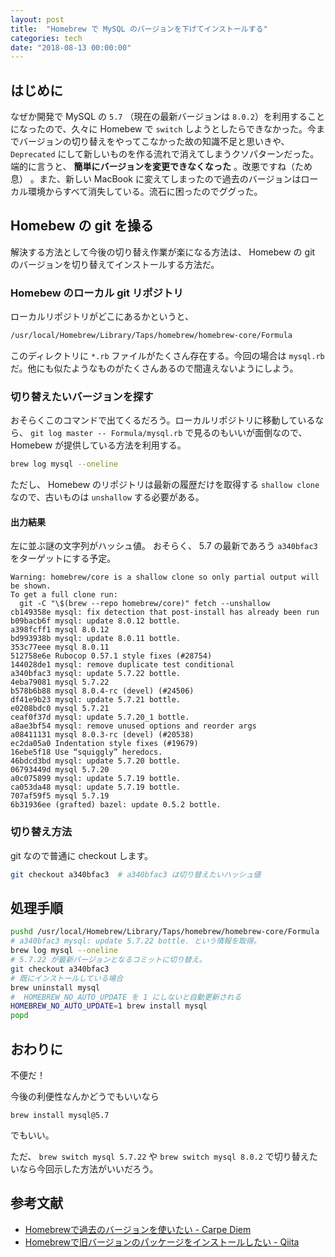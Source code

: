 ```yaml
---
layout: post
title:  "Homebrew で MySQL のバージョンを下げてインストールする"
categories: tech
date: "2018-08-13 00:00:00"
---
```


## はじめに

なぜか開発で MySQL の `5.7` （現在の最新バージョンは `8.0.2`）を利用することになったので、久々に Homebew で `switch` しようとしたらできなかった。今までバージョンの切り替えをやってこなかった故の知識不足と思いきや、`Deprecated` にして新しいものを作る流れで消えてしまうクソパターンだった。端的に言うと、 **簡単にバージョンを変更できなくなった** 。改悪ですね（ため息） 。また、新しい MacBook に変えてしまったので過去のバージョンはローカル環境からすべて消失している。流石に困ったのでググった。

## Homebew の git を操る

解決する方法として今後の切り替え作業が楽になる方法は、 Homebew の git のバージョンを切り替えてインストールする方法だ。

### Homebew のローカル git リポジトリ

ローカルリポジトリがどこにあるかというと、

```bash
/usr/local/Homebrew/Library/Taps/homebrew/homebrew-core/Formula
```

このディレクトリに `*.rb` ファイルがたくさん存在する。今回の場合は `mysql.rb` だ。他にも似たようなものがたくさんあるので間違えないようにしよう。

### 切り替えたいバージョンを探す

おそらくこのコマンドで出てくるだろう。ローカルリポジトリに移動しているなら、 `git log master -- Formula/mysql.rb` で見るのもいいが面倒なので、 Homebew が提供している方法を利用する。

```bash
brew log mysql --oneline
```

ただし、 Homebew のリポジトリは最新の履歴だけを取得する `shallow clone` なので、古いものは `unshallow` する必要がある。

#### 出力結果

左に並ぶ謎の文字列がハッシュ値。
おそらく、 5.7 の最新であろう `a340bfac3` をターゲットにする予定。

```
Warning: homebrew/core is a shallow clone so only partial output will be shown.
To get a full clone run:
  git -C "\$(brew --repo homebrew/core)" fetch --unshallow
cb149358e mysql: fix detection that post-install has already been run
b09bacb6f mysql: update 8.0.12 bottle.
a398fcff1 mysql 8.0.12
bd993938b mysql: update 8.0.11 bottle.
353c77eee mysql 8.0.11
512758e6e Rubocop 0.57.1 style fixes (#28754)
144028de1 mysql: remove duplicate test conditional
a340bfac3 mysql: update 5.7.22 bottle.
4eba79081 mysql 5.7.22
b578b6b88 mysql 8.0.4-rc (devel) (#24506)
df41e9b23 mysql: update 5.7.21 bottle.
e0208bdc0 mysql 5.7.21
ceaf0f37d mysql: update 5.7.20_1 bottle.
a8ae3bf54 mysql: remove unused options and reorder args
a08411131 mysql 8.0.3-rc (devel) (#20538)
ec2da05a0 Indentation style fixes (#19679)
16ebe5f18 Use “squiggly” heredocs.
46bdcd3bd mysql: update 5.7.20 bottle.
06793449d mysql 5.7.20
a0c075899 mysql: update 5.7.19 bottle.
ca053da48 mysql: update 5.7.19 bottle.
707af59f5 mysql 5.7.19
6b31936ee (grafted) bazel: update 0.5.2 bottle.
```

### 切り替え方法

git なので普通に checkout します。

```bash
git checkout a340bfac3  # a340bfac3 は切り替えたいハッシュ値
```

## 処理手順

```bash
pushd /usr/local/Homebrew/Library/Taps/homebrew/homebrew-core/Formula
# a340bfac3 mysql: update 5.7.22 bottle. という情報を取得。
brew log mysql --oneline  
# 5.7.22 が最新バージョンとなるコミットに切り替え。
git checkout a340bfac3
# 既にインストールしている場合
brew uninstall mysql
#  HOMEBREW_NO_AUTO_UPDATE を 1 にしないと自動更新される
HOMEBREW_NO_AUTO_UPDATE=1 brew install mysql
popd
```

## おわりに

不便だ！

今後の利便性なんかどうでもいいなら

```
brew install mysql@5.7
```

でもいい。

ただ、 `brew switch mysql 5.7.22` や `brew switch mysql 8.0.2` で切り替えたいなら今回示した方法がいいだろう。

## 参考文献
- [Homebrewで過去のバージョンを使いたい \- Carpe Diem](https://christina04.hatenablog.com/entry/2017/01/08/120459)
- [Homebrewで旧バージョンのパッケージをインストールしたい \- Qiita](https://qiita.com/KyoheiG3/items/912bcc27462871487845)

